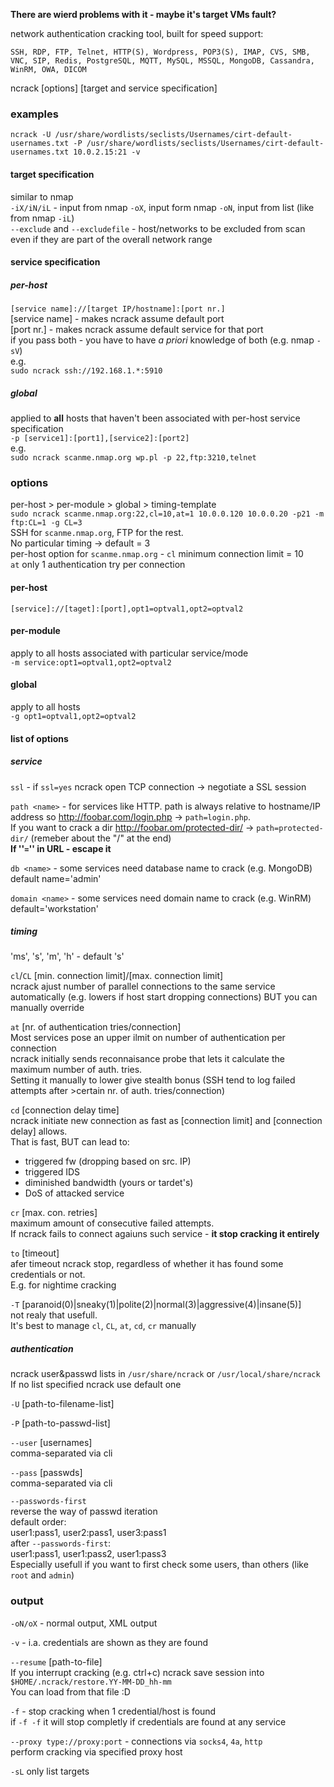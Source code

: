 **There are wierd problems with it - maybe it's target VMs fault?**

network authentication cracking tool, built for speed
support:
```
SSH, RDP, FTP, Telnet, HTTP(S), Wordpress, POP3(S), IMAP, CVS, SMB, VNC, SIP, Redis, PostgreSQL, MQTT, MySQL, MSSQL, MongoDB, Cassandra, WinRM, OWA, DICOM
```

ncrack [options]  [target and service specification]

### examples
`ncrack -U /usr/share/wordlists/seclists/Usernames/cirt-default-usernames.txt -P /usr/share/wordlists/seclists/Usernames/cirt-default-usernames.txt 10.0.2.15:21 -v`  

#### target specification
similar to nmap  
`-iX/iN/iL` - input from nmap `-oX`, input form nmap `-oN`, input from list (like from nmap `-iL`)  
`--exclude` and `--excludefile` - host/networks to be excluded from scan even if they are part of the overall network range

#### service specification
##### per-host
`[service name]://[target IP/hostname]:[port nr.]`  
[service name] - makes ncrack assume default port  
[port nr.] - makes ncrack assume default service for that port  
if you pass both - you have to have *a priori* knowledge of both (e.g. nmap `-sV`)  
e.g.  
`sudo ncrack ssh://192.168.1.*:5910`  

##### global
applied to **all** hosts that haven't been associated with per-host service specification  
`-p [service1]:[port1],[service2]:[port2]`  
e.g.  
`sudo ncrack scanme.nmap.org wp.pl -p 22,ftp:3210,telnet`

### options
per-host > per-module > global > timing-template  
`sudo ncrack scanme.nmap.org:22,cl=10,at=1 10.0.0.120 10.0.0.20 -p21 -m ftp:CL=1 -g CL=3`  
SSH for `scanme.nmap.org`, FTP for the rest.  
No particular timing -> default = 3  
per-host option for `scanme.nmap.org` - `cl` minimum connection limit = 10  
`at` only 1 authentication try per connection  

#### per-host
`[service]://[taget]:[port],opt1=optval1,opt2=optval2`
#### per-module
apply to all hosts associated with particular service/mode  
`-m service:opt1=optval1,opt2=optval2`  
#### global
apply to all hosts  
`-g opt1=optval1,opt2=optval2`

#### list of options
##### service
`ssl` - if `ssl=yes` ncrack open TCP connection -> negotiate a SSL session  

`path <name>`  - for services like HTTP. path is always relative to hostname/IP address so http://foobar.com/login.php -> `path=login.php`.  
If you want to crack a dir http://foobar.om/protected-dir/ -> `path=protected-dir/`  (remeber about the "/" at the end)  
**If  ''`=`'' in URL - escape it**

`db <name>` - some services need database name to crack (e.g. MongoDB)
default name='admin'

`domain <name>` -  some services need domain name to crack (e.g. WinRM)
default='workstation'

##### timing
'ms', 's', 'm', 'h' - default 's'

`cl`/`CL` [min. connection limit]/[max. connection limit]  
ncrack ajust number of parallel connections to the same service automatically (e.g. lowers if host start dropping connections) BUT you can manually override

`at` [nr. of authentication tries/connection]  
Most services pose an upper ilmit on number of authentication per connection  
ncrack initially sends reconnaisance probe that lets it calculate the maximum number of auth. tries.  
Setting it manually to lower give stealth bonus (SSH tend to log failed attempts after >certain nr. of auth. tries/connection)  

`cd` [connection delay time]  
ncrack initiate new connection as fast as [connection limit] and [connection delay] allows.  
That is fast, BUT can lead to:
- triggered fw (dropping based on src. IP)
- triggered IDS
- diminished bandwidth (yours or tardet's)
- DoS of attacked service

`cr` [max. con. retries]  
maximum amount of consecutive failed attempts.  
If ncrack fails to connect agaiuns such service - **it stop cracking it entirely**

`to` [timeout]  
afer timeout ncrack stop, regardless of whether it has found some credentials or not.  
E.g. for nightime cracking  

`-T` [paranoid(0)|sneaky(1)|polite(2)|normal(3)|aggressive(4)|insane(5)]  
not realy that usefull.  
It's best to manage `cl`, `CL`, `at`, `cd`, `cr` manually  

##### authentication
ncrack user&passwd lists in `/usr/share/ncrack` or `/usr/local/share/ncrack`  
If no list specified ncrack use default one  


`-U` [path-to-filename-list]  

`-P` [path-to-passwd-list]  

`--user` [usernames]  
comma-separated via cli  

`--pass` [passwds]  
comma-separated via cli  

`--passwords-first`  
reverse the way of passwd iteration  
default order:  
user1:pass1, user2:pass1, user3:pass1  
after `--passwords-first`:  
user1:pass1, user1:pass2, user1:pass3  
Especially usefull if you want to first check some users, than others (like `root` and `admin`)  

### output
`-oN/oX` - normal output, XML output  

`-v` - i.a. credentials are shown as they are found  

`--resume` [path-to-file]  
If you interrupt cracking (e.g. ctrl+c) ncrack save session into `$HOME/.ncrack/restore.YY-MM-DD_hh-mm`  
You can load from that file :D

`-f` - stop cracking when 1 credential/host is found  
if `-f -f` it will stop completly if credentials are found at any service

`--proxy type://proxy:port` - connections via `socks4`, `4a`, `http`  
perform cracking via specified proxy host  

`-sL` only list targets